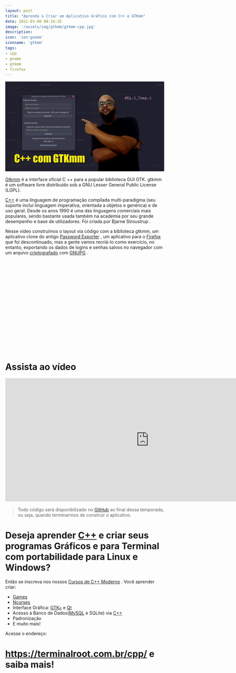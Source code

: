 ```yaml
---
layout: post
title: "Aprenda a Criar um Aplicativo Gráfico com C++ e GTKmm"
date: 2021-03-08 08:34:35
image: '/assets/img/gtkmm/gtkmm-cpp.jpg'
description:
icon: 'ion:gnome'
iconname: 'gtkmm'
tags:
- cpp
- gnome
- gtkmm
- firefox
---
```


![Aprenda a Criar um Aplicativo Gráfico com C++ e GTKmm #01](/assets/img/gtkmm/gtkmm-cpp.jpg)

[Gtkmm](https://www.gtkmm.org/en/) é a interface oficial C ++ para a popular biblioteca GUI GTK. gtkmm é um software livre distribuído sob a GNU Lesser General Public License (LGPL).

[C++](https://terminalroot.com.br/cpp) é uma linguagem de programação compilada multi-paradigma (seu suporte inclui linguagem imperativa, orientada a objetos e genérica) e de uso geral. Desde os anos 1990 é uma das linguagens comerciais mais populares, sendo bastante usada também na academia por seu grande desempenho e base de utilizadores. Foi criada por Bjarne Stroustrup  .

Nesse vídeo construímos o layout via código com a biblioteca gtkmm, um aplicativo clone do antigo [Password Exporter](https://discourse.mozilla.org/t/password-exporter-https-addons-mozilla-org-en-us-firefox-addon-password-exporter/27052/6) , um aplicativo para o [Firefox](https://terminalroot.com.br/tags#firefox) que foi descontinuado, mas a gente vamos recriá-lo como exercício, no entanto, exportando os dados de logins e senhas salvos no navegador com um arquivo [criptografado](https://terminalroot.com.br/2019/12/gerar-senha-linux.html) com [GNUPG](https://gnupg.org/) .

<!-- QUADRADO -->
<script async src="//pagead2.googlesyndication.com/pagead/js/adsbygoogle.js"></script>
<ins class="adsbygoogle"
style="display:inline-block;width:336px;height:280px"
data-ad-client="ca-pub-2838251107855362"
data-ad-slot="5351066970"></ins>
<script>
(adsbygoogle = window.adsbygoogle || []).push({});
</script>

# Assista ao vídeo

<iframe width="910" height="390" src="https://www.youtube.com/embed/83vtYDbvB1Q" frameborder="0" allow="accelerometer; autoplay; encrypted-media; gyroscope; picture-in-picture" allowfullscreen></iframe> 

> Todo código será disponibilizado no [GitHub](https://github.com/terroo) ao final dessa temporada, ou seja, quando terminarmos de construir o aplicativo.

# Deseja aprender [C++](https://terminalroot.com.br/cpp/) e criar seus programas Gráficos e para Terminal com portabilidade para Linux e Windows?
Então se inscreva nos nossos [Cursos de C++ Moderno](https://terminalroot.com.br/cpp/) . Você aprender criar:
- [Games](https://terminalroot.com.br/tags#games)
- [Ncurses](https://terminalroot.com.br/2021/02/crie-programas-graficos-no-terminal-com-cpp-e-ncurses.html)
- Interface Gráfica: [GTK+](https://terminalroot.com.br/2020/08/anjuta-o-melhor-ide-para-c-com-gtkmm.html) e [Qt](https://terminalroot.com.br/2021/02/gerencie-suas-contas-financeiras-pessoais-com-terminal-finances.html)
- Acesso à Banco de Dados([MySQL](https://terminalroot.com.br/mysql/) e SQLite) via [C++](https://terminalroot.com.br/cpp/)
- Padronização
- E muito mais!

Acesse o endereço:
# <https://terminalroot.com.br/cpp/> e saiba mais!

<!-- RETANGULO LARGO 2 -->
<script async src="//pagead2.googlesyndication.com/pagead/js/adsbygoogle.js"></script>
<ins class="adsbygoogle"
style="display:block; text-align:center;"
data-ad-layout="in-article"
data-ad-format="fluid"
data-ad-client="ca-pub-2838251107855362"
data-ad-slot="8549252987"></ins>
<script>
(adsbygoogle = window.adsbygoogle || []).push({});
</script>


